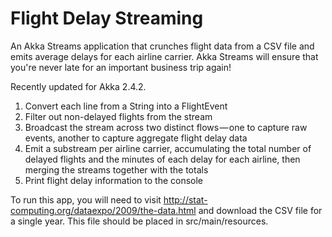 # Flight Delay Streaming

An Akka Streams application that crunches flight data from a CSV file and emits average delays for each airline carrier.
Akka Streams will ensure that you're never late for an important business trip again!

Recently updated for Akka 2.4.2.

1. Convert each line from a String into a FlightEvent
2. Filter out non-delayed flights from the stream
3. Broadcast the stream across two distinct flows — one to capture raw events, another to capture aggregate flight delay data
4. Emit a substream per airline carrier, accumulating the total number of delayed flights and the minutes of each delay for each airline, then merging the streams together with the totals
5. Print flight delay information to the console

To run this app, you will need to visit http://stat-computing.org/dataexpo/2009/the-data.html and download the CSV file for
a single year. This file should be placed in src/main/resources.

